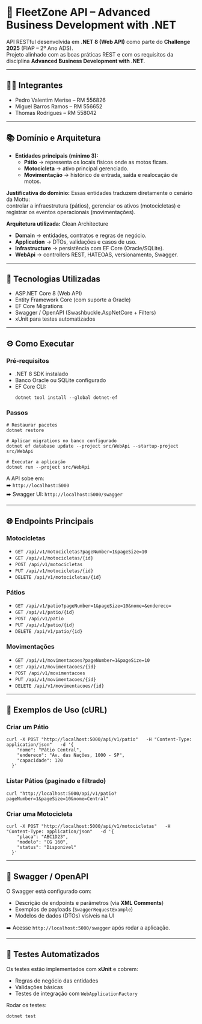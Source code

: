 # 🛵 FleetZone API – Advanced Business Development with .NET

API RESTful desenvolvida em **.NET 8 (Web API)** como parte do **Challenge 2025** (FIAP – 2º Ano ADS).  
Projeto alinhado com as boas práticas REST e com os requisitos da disciplina **Advanced Business Development with .NET**.

---

## 👨‍💻 Integrantes
- Pedro Valentim Merise – RM 556826
- Miguel Barros Ramos – RM 556652
- Thomas Rodrigues – RM 558042

---

## 📚 Domínio e Arquitetura

- **Entidades principais (mínimo 3):**
  - **Pátio** → representa os locais físicos onde as motos ficam.
  - **Motocicleta** → ativo principal gerenciado.
  - **Movimentação** → histórico de entrada, saída e realocação de motos.

**Justificativa do domínio:** Essas entidades traduzem diretamente o cenário da Mottu:  
controlar a infraestrutura (pátios), gerenciar os ativos (motocicletas) e registrar os eventos operacionais (movimentações).

**Arquitetura utilizada:** Clean Architecture  
- **Domain** → entidades, contratos e regras de negócio.  
- **Application** → DTOs, validações e casos de uso.  
- **Infrastructure** → persistência com EF Core (Oracle/SQLite).  
- **WebApi** → controllers REST, HATEOAS, versionamento, Swagger.

---

## 🚀 Tecnologias Utilizadas
- ASP.NET Core 8 (Web API)
- Entity Framework Core (com suporte a Oracle)
- EF Core Migrations
- Swagger / OpenAPI (Swashbuckle.AspNetCore + Filters)
- xUnit para testes automatizados

---

## ⚙️ Como Executar

### Pré-requisitos
- .NET 8 SDK instalado
- Banco Oracle ou SQLite configurado
- EF Core CLI:
  ```
  dotnet tool install --global dotnet-ef
  ```

### Passos
```
# Restaurar pacotes
dotnet restore

# Aplicar migrations no banco configurado
dotnet ef database update --project src/WebApi --startup-project src/WebApi

# Executar a aplicação
dotnet run --project src/WebApi
```

A API sobe em:  
➡️ `http://localhost:5000`  
➡️ Swagger UI: `http://localhost:5000/swagger`

---

## 🌐 Endpoints Principais

### Motocicletas
- `GET /api/v1/motocicletas?pageNumber=1&pageSize=10`
- `GET /api/v1/motocicletas/{id}`
- `POST /api/v1/motocicletas`
- `PUT /api/v1/motocicletas/{id}`
- `DELETE /api/v1/motocicletas/{id}`

### Pátios
- `GET /api/v1/patio?pageNumber=1&pageSize=10&nome=&endereco=`
- `GET /api/v1/patio/{id}`
- `POST /api/v1/patio`
- `PUT /api/v1/patio/{id}`
- `DELETE /api/v1/patio/{id}`

### Movimentações
- `GET /api/v1/movimentacoes?pageNumber=1&pageSize=10`
- `GET /api/v1/movimentacoes/{id}`
- `POST /api/v1/movimentacoes`
- `PUT /api/v1/movimentacoes/{id}`
- `DELETE /api/v1/movimentacoes/{id}`

---

## 📌 Exemplos de Uso (cURL)

### Criar um Pátio
```
curl -X POST "http://localhost:5000/api/v1/patio"   -H "Content-Type: application/json"   -d '{
    "nome": "Pátio Central",
    "endereco": "Av. das Nações, 1000 - SP",
    "capacidade": 120
  }'
```

### Listar Pátios (paginado e filtrado)
```
curl "http://localhost:5000/api/v1/patio?pageNumber=1&pageSize=10&nome=Central"
```

### Criar uma Motocicleta
```
curl -X POST "http://localhost:5000/api/v1/motocicletas"   -H "Content-Type: application/json"   -d '{
    "placa": "ABC1D23",
    "modelo": "CG 160",
    "status": "Disponivel"
  }'
```

---

## 📖 Swagger / OpenAPI

O Swagger está configurado com:
- Descrição de endpoints e parâmetros (via **XML Comments**)
- Exemplos de payloads (`SwaggerRequestExample`)
- Modelos de dados (DTOs) visíveis na UI

➡️ Acesse `http://localhost:5000/swagger` após rodar a aplicação.

---

## 🧪 Testes Automatizados

Os testes estão implementados com **xUnit** e cobrem:
- Regras de negócio das entidades
- Validações básicas
- Testes de integração com `WebApplicationFactory`

Rodar os testes:
```
dotnet test
```


